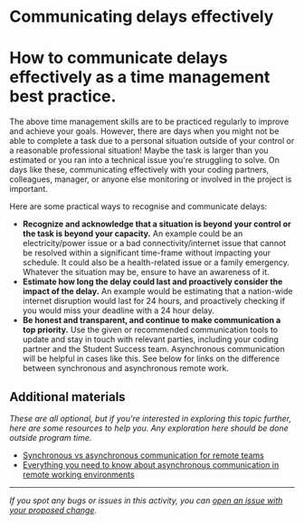 # Communicating delays effectively

# How to communicate delays effectively as a time management best practice.

The above time management skills are to be practiced regularly to improve and achieve your goals. However, there are days when you might not be able to complete a task due to a personal situation outside of your control or a reasonable professional situation! Maybe the task is larger than you estimated or you ran into a technical issue you're struggling to solve. On days like these, communicating effectively with your coding partners, colleagues, manager, or anyone else monitoring or involved in the project is important. 

Here are some practical ways to recognise and communicate delays: 

- **Recognize and acknowledge that a situation is beyond your control or the task is beyond your capacity.** An example could be an electricity/power issue or a bad connectivity/internet issue that cannot be resolved within a significant time-frame without impacting your schedule. It could also be a health-related issue or a family emergency. Whatever the situation may be, ensure to have an awareness of it.
- **Estimate how long the delay could last and proactively consider the impact of the delay.** An example would be estimating that a nation-wide internet disruption would last for 24 hours, and proactively checking if you would miss your deadline with a 24 hour delay.
- **Be honest and transparent, and continue to make communication a top priority.** Use the given or recommended communication tools to update and stay in touch with relevant parties, including your coding partner and the Student Success team. Asynchronous communication will be helpful in cases like this. See below for links on the difference between synchronous and asynchronous remote work.

## Additional materials

*These are all optional, but if you're interested in exploring this topic further, here are some resources to help you. Any exploration here should be done outside program time.*

- [Synchronous vs asynchronous communication for remote teams](https://arc.dev/employer-blog/synchronous-vs-asynchronous-communication/)
- [Everything you need to know about asynchronous communication in remote working environments](https://weworkremotely.com/everything-you-need-to-know-about-asynchronous-communication-in-remote-working-environments)

------

_If you spot any bugs or issues in this activity, you can [open an issue with your proposed change](https://github.com/microverseinc/curriculum-transversal-skills/blob/main/git-github/articles/open_issue.md)._
